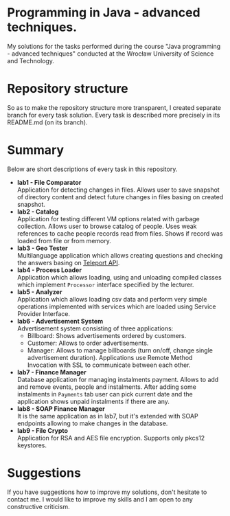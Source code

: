 # Programming in Java - advanced techniques.
My solutions for the tasks performed during the course "Java programming - advanced techniques" conducted at the Wrocław University of Science and Technology.

# Repository structure
So as to make the repository structure more transparent, I created separate branch for every task solution. Every task is described more precisely in its README.md (on its branch).

# Summary
Below are short descriptions of every task in this repository.
* **lab1 - File Comparator <br>**
Application for detecting changes in files. Allows user to save snapshot of directory content and detect future changes in files basing on created snapshot.
* **lab2 - Catalog <br>**
Application for testing different VM options related with garbage collection. Allows user to browse catalog of people. Uses weak references to cache people records read from files. Shows if record was loaded from file or from memory.
* **lab3 - Geo Tester <br>**
Multilanguage application which allows creating questions and checking the answers basing on [Teleport API](https://api.teleport.org/api/).
* **lab4 - Process Loader <br>**
Application which allows loading, using and unloading compiled classes which implement `Processor` interface specified by the lecturer.
* **lab5 - Analyzer <br>**
Application which allows loading csv data and perform very simple operations implemented with services which are loaded using Service Provider Interface.
* **lab6 - Advertisement System <br>**
Advertisement system consisting of three applications:
  * Billboard: Shows advertisements ordered by customers.
  * Customer: Allows to order advertisements.
  * Manager: Allows to manage billboards (turn on/off, change single advertisement duration).
Applications use Remote Method Invocation with SSL to communicate between each other.
* **lab7 - Finance Manager <br>**
Database application for managing instalments payment. Allows to add and remove events, people and instalments. After adding some instalments in `Payments` tab user can pick current date and the application shows unpaid instalments if there are any.
* **lab8 - SOAP Finance Manager <br>**
It is the same application as in lab7, but it's extended with SOAP endpoints allowing to make changes in the database.
* **lab9 - File Crypto <br>**
Application for RSA and AES file encryption. Supports only pkcs12 keystores.

# Suggestions
If you have suggestions how to improve my solutions, don't hesitate to contact me. I would like to improve my skills and I am open to any constructive criticism.
